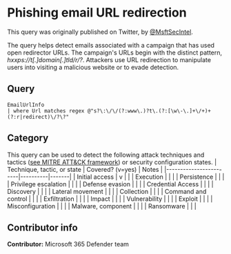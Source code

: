 # Phishing email URL redirection

This query was originally published on Twitter, by [@MsftSecIntel](https://twitter.com/MsftSecIntel).

The query helps detect emails associated with a campaign that has used open redirector URLs. The campaign's URLs begin with the distinct pattern, *hxxps://t[.]domain[.]tld/r/?*. Attackers use URL redirection to manipulate users into visiting a malicious website or to evade detection.

## Query

```
EmailUrlInfo
| where Url matches regex @"s?\:\/\/(?:www\.)?t\.(?:[\w\-\.]+\/+)+(?:r|redirect)\/?\?"
```

## Category

This query can be used to detect the following attack techniques and tactics ([see MITRE ATT&CK framework](https://attack.mitre.org/)) or security configuration states.
| Technique, tactic, or state | Covered? (v=yes) | Notes |
|------------------------|----------|-------|
| Initial access | v |  |
| Execution |  |  |
| Persistence |  |  |
| Privilege escalation |  |  |
| Defense evasion |  |  |
| Credential Access |  |  |
| Discovery |  |  |
| Lateral movement |  |  |
| Collection |  |  |
| Command and control |  |  |
| Exfiltration |  |  |
| Impact |  |  |
| Vulnerability |  |  |
| Exploit |  |  |
| Misconfiguration |  |  |
| Malware, component |  |  |
| Ransomware |  |  |

## Contributor info

**Contributor:** Microsoft 365 Defender team
